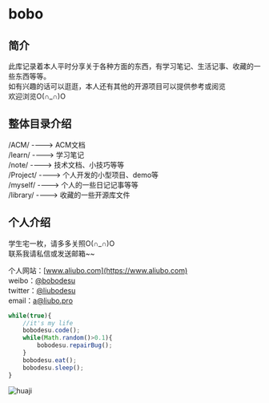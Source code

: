 # bobo


## 简介

此库记录着本人平时分享关于各种方面的东西，有学习笔记、生活记事、收藏的一些东西等等。  
如有兴趣的话可以逛逛，本人还有其他的开源项目可以提供参考或阅览  
欢迎浏览O(∩_∩)O  
  
  
## 整体目录介绍
 
/ACM/     ----> ACM文档  
/learn/   ----> 学习笔记  
/note/   ----> 技术文档、小技巧等等  
/Project/ ----> 个人开发的小型项目、demo等  
/myself/  ----> 个人的一些日记记事等等  
/library/ ----> 收藏的一些开源库文件
  
  
## 个人介绍

学生宅一枚，请多多关照O(∩_∩)O  
联系我请私信或发送邮箱~~  
  
  
个人网站：[www.aliubo.com](https://www.aliubo.com)   
weibo：[@bobodesu](https://weibo.com/bobodesu)    
twitter：[@liubodesu](https://twitter.com/liubodesu)    
email：[a@liubo.pro](mailto:a@liubo.pro)
  
  
  
```js
while(true){
    //it's my life
    bobodesu.code();
    while(Math.random()>0.1){
        bobodesu.repairBug();
    }
    bobodesu.eat();
    bobodesu.sleep();
}
```


![huaji](https://www.fuhaodq.com/d/file/fuhaotuan/2017-02-26/b6a60560245bcd9c46e4c5790366b4b9.jpg "huaji")  
     
     
